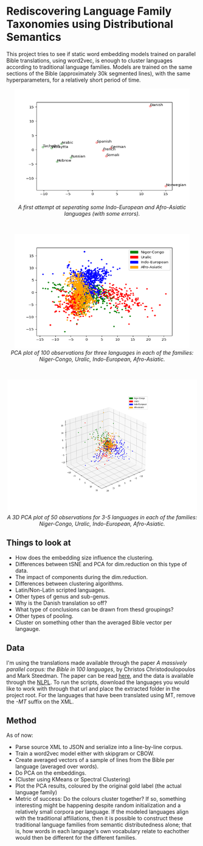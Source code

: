 # Rediscovering Language Family Taxonomies using Distributional Semantics
This project tries to see if static word embedding models trained on parallel Bible translations, using word2vec, is enough to cluster languages according to traditional language families. Models are trained on the same sections of the Bible (approximately 30k segmented lines), with the same hyperparameters, for a relatively short period of time. 

<p align="center">
  <img width="460" height="300" src="img/early_attempt.png">
  <br>
  <em>A first attempt at seperating some Indo-European and Afro-Asiatic languages (with some errors).</em>
</p>

<br>

<p align="center">
  <img width="460" height="300" src="img/four_groups.png">
  <br>
  <em>PCA plot of 100 observations for three languages in each of the families: Niger-Congo, Uralic, Indo-European, Afro-Asiatic.</em>
</p>

<br>

<p align="center">
  <img width="500" height="350" src="img/3d_plot.png">
  <br>
  <em>A 3D PCA plot of 50 observations for 3-5 languages in each of the families: Niger-Congo, Uralic, Indo-European, Afro-Asiatic.</em>
</p>

## Things to look at 

- How does the embedding size influence the clustering.
- Differences between tSNE and PCA for dim.reduction on this type of data.
- The impact of components during the dim.reduction.
- Differences between clustering algorithms.
- Latin/Non-Latin scripted languages.
- Other types of genus and sub-genus.
- Why is the Danish translation so off?
- What type of conclusions can be drawn from thesd groupings?
- Other types of pooling.
- Cluster on something other than the averaged Bible vector per langauge.

## Data
I'm using the translations made available through the paper *A massively parallel corpus: the Bible in 100 languages*, by Christos Christodoulopoulos and Mark Steedman. The paper can be read [here](https://link.springer.com/article/10.1007/s10579-014-9287-y), and the data is available through the [NLPL](https://opus.nlpl.eu/bible-uedin.php). To run the scripts, download the languages you would like to work with through that url and place the extracted folder in the project root. For the languages that have been translated using MT, remove the *-MT* suffix on the XML.

## Method

As of now:
- Parse source XML to JSON and serialize into a line-by-line corpus.
- Train a word2vec model either with skipgram or CBOW.
- Create averaged vectors of a sample of lines from the Bible per language (averaged over words).
- Do PCA on the embeddings.
- (Cluster using KMeans or Spectral Clustering)
- Plot the PCA results, coloured by the original gold label (the actual language family)
- Metric of success: Do the colours cluster together? If so, something interesting might be happening despite random initialization and a relatively small corpora per language. If the modeled languages align with the traditional affiliations, then it is possible to construct these traditional language families from semantic distributedness alone; that is, how words in each language's own vocabulary relate to eachother would then be different for the different families. 


